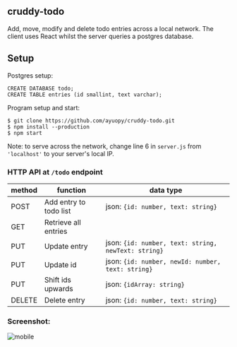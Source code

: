 ## cruddy-todo

Add, move, modify and delete todo entries across a local network. The client uses React 
whilst the server queries a postgres database.

## Setup

Postgres setup:
```
CREATE DATABASE todo;
CREATE TABLE entries (id smallint, text varchar);
```

Program setup and start:
```
$ git clone https://github.com/ayuopy/cruddy-todo.git
$ npm install --production
$ npm start
```

Note: to serve across the network, change line 6 in `server.js` from `'localhost'` to your 
server's local IP. 


### HTTP API at `/todo` endpoint

|method |function 				  |data type											|
|-------|-------------------------|-----------------------------------------------------|
|POST   |Add entry to todo list   |json: `{id: number, text: string}`					|
|GET    |Retrieve all entries     |														|
|PUT    |Update entry             |json: `{id: number, text: string, newText: string}`  |
|PUT    |Update id				  |json: `{id: number, newId: number, text: string}`    |
|PUT    |Shift ids upwards        |json: `{idArray: string}`							|
|DELETE |Delete entry             |json: `{id: number, text: string}`					|

### Screenshot:

![mobile](https://github.com/ayuopy/cruddy-todo/blob/master/screenshots/mobile.jpg)
